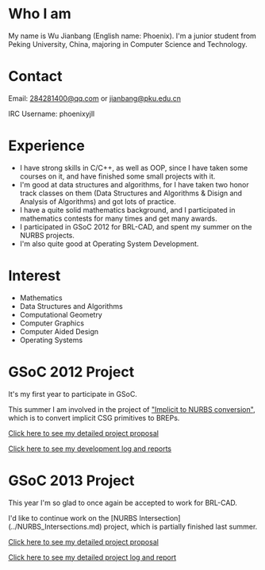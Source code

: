 # Who I am

My name is Wu Jianbang (English name: Phoenix). I'm a junior student
from Peking University, China, majoring in Computer Science and
Technology.

# Contact

Email: 284281400@qq.com or jianbang@pku.edu.cn

IRC Username: phoenixyjll

# Experience

-   I have strong skills in C/C++, as well as OOP, since I have taken
    some courses on it, and have finished some small projects with it.
-   I'm good at data structures and algorithms, for I have taken two
    honor track classes on them (Data Structures and Algorithms & Disign
    and Analysis of Algorithms) and got lots of practice.
-   I have a quite solid mathematics background, and I participated in
    mathematics contests for many times and get many awards.
-   I participated in GSoC 2012 for BRL-CAD, and spent my summer on the
    NURBS projects.
-   I'm also quite good at Operating System Development.

# Interest

-   Mathematics
-   Data Structures and Algorithms
-   Computational Geometry
-   Computer Graphics
-   Computer Aided Design
-   Operating Systems

# GSoC 2012 Project

It's my first year to participate in GSoC.

This summer I am involved in the project of ["Implicit to NURBS
conversion"](../task/Implicit_to_NURBS_conversion.md), which
is to convert implicit CSG primitives to BREPs.

[Click here to see my detailed project proposal](Phoenix/GSoc2012/Proposal.md)

[Click here to see my development log and reports](Phoenix/GSoc2012/Reports.md)

# GSoC 2013 Project

This year I'm so glad to once again be accepted to work for BRL-CAD.

I'd like to continue work on the [NURBS
Intersection] (../NURBS_Intersections.md) project, which is
partially finished last summer.

[Click here to see my detailed project proposal](Phoenix/GSoc2013/Proposal.md)

[Click here to see my detailed project log and report](Phoenix/GSoc2013/Reports.md)
